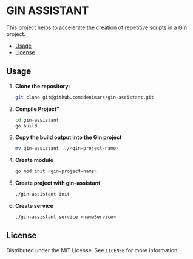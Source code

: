 # GIN ASSISTANT

This project helps to accelerate the creation of repetitive scripts in a Gin project.

- [Usage](#usage)
- [License](#license)

## Usage


1. **Clone the repository:**

    ```bash
    git clone git@github.com:denimars/gin-assistant.git
    ```

2. **Compile Project"**

    ```bash
    cd gin-assistant
    go build
    ```

3. **Copy the build output into the Gin project**

    ```bash
    mv gin-assistant ../<gin-project-name>
    ```

4. **Create module**

    ```bash
    go mod init <gin-project-name>
    ```
5. **Create project with gin-assistant**

    ```bash
    ./gin-assistant init
    ```
6. **Create service**

    ```
    ./gin-assistant service <nameService> 
    ```


## License

Distributed under the MIT License. See `LICENSE` for more information.

